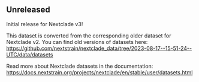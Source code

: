 ## Unreleased

Initial release for Nextclade v3!

This dataset is converted from the corresponding older dataset for Nextclade v2. You can find old versions of datasets here: https://github.com/nextstrain/nextclade_data/tree/2023-08-17--15-51-24--UTC/data/datasets

Read more about Nextclade datasets in the documentation: https://docs.nextstrain.org/projects/nextclade/en/stable/user/datasets.html
